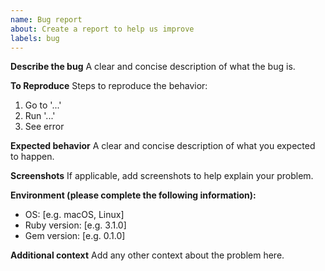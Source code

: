 ```yaml
---
name: Bug report
about: Create a report to help us improve
labels: bug
---
```


**Describe the bug**
A clear and concise description of what the bug is.

**To Reproduce**
Steps to reproduce the behavior:
1. Go to '...'
2. Run '...'
3. See error

**Expected behavior**
A clear and concise description of what you expected to happen.

**Screenshots**
If applicable, add screenshots to help explain your problem.

**Environment (please complete the following information):**
- OS: [e.g. macOS, Linux]
- Ruby version: [e.g. 3.1.0]
- Gem version: [e.g. 0.1.0]

**Additional context**
Add any other context about the problem here. 